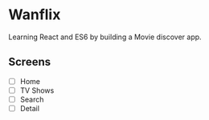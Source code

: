 # Wanflix

Learning React and ES6 by building a Movie discover app.

## Screens

- [ ] Home
- [ ] TV Shows
- [ ] Search
- [ ] Detail